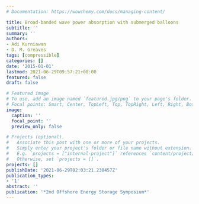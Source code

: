 ```yaml
---
# Documentation: https://wowchemy.com/docs/managing-content/

title: Broad-banded wave power absorption with submerged balloons
subtitle: ''
summary: ''
authors:
- Adi Kurniawan
- D. M. Greaves
tags: [compressible]
categories: []
date: '2015-01-01'
lastmod: 2021-06-29T09:57:21+08:00
featured: false
draft: false

# Featured image
# To use, add an image named `featured.jpg/png` to your page's folder.
# Focal points: Smart, Center, TopLeft, Top, TopRight, Left, Right, BottomLeft, Bottom, BottomRight.
image:
  caption: ''
  focal_point: ''
  preview_only: false

# Projects (optional).
#   Associate this post with one or more of your projects.
#   Simply enter your project's folder or file name without extension.
#   E.g. `projects = ["internal-project"]` references `content/project/deep-learning/index.md`.
#   Otherwise, set `projects = []`.
projects: []
publishDate: '2021-06-29T02:03:21.230457Z'
publication_types:
- '1'
abstract: ''
publication: '*2nd Offshore Energy Storage Symposium*'
---
```

